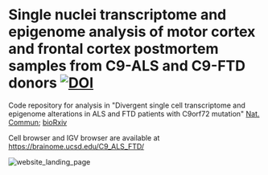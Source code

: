 # Single nuclei transcriptome and epigenome analysis of motor cortex and frontal cortex postmortem samples from C9-ALS and C9-FTD donors [![DOI](https://zenodo.org/badge/564545578.svg)](https://zenodo.org/badge/latestdoi/564545578)

Code repository for analysis in "Divergent single cell transcriptome and epigenome alterations in ALS and FTD patients with C9orf72 mutation" [Nat. Commun](https://www.nature.com/articles/s41467-023-41033-y); [bioRxiv]( https://www.biorxiv.org/content/10.1101/2022.11.17.516859v1)

Cell browser and IGV browser are available at https://brainome.ucsd.edu/C9_ALS_FTD/

![website_landing_page](https://github.com/hoholee/C9_ALS_FTD_single_nuclei_transcriptome_epigenome/assets/10512707/e6ca47a2-84e7-417c-a510-6416a2781934)
